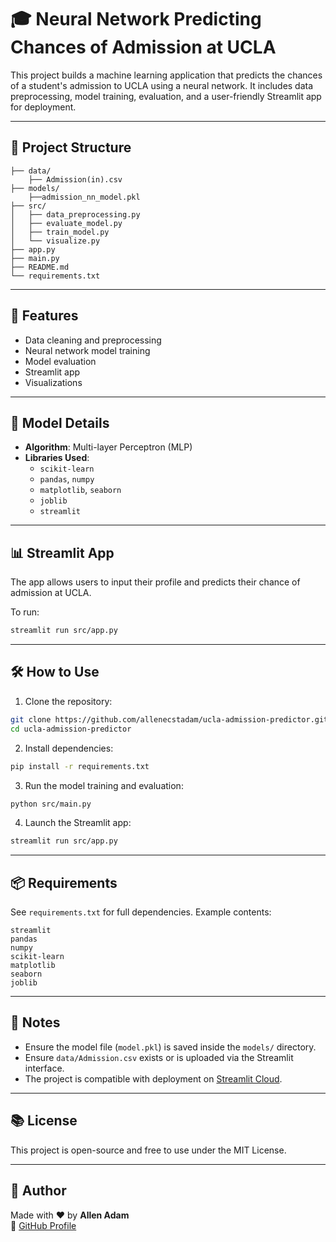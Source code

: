 # 🎓 Neural Network Predicting Chances of Admission at UCLA

This project builds a machine learning application that predicts the chances of a student's admission to UCLA using a neural network. It includes data preprocessing, model training, evaluation, and a user-friendly Streamlit app for deployment.

---

## 📁 Project Structure

```
├── data/                 
    ├── Admission(in).csv
├── models/  
    ├──admission_nn_model.pkl              
├── src/                                 
│   ├── data_preprocessing.py
│   ├── evaluate_model.py
│   ├── train_model.py
│   └── visualize.py
├── app.py             
├── main.py 
├── README.md              
└── requirements.txt       
```

---

## 🚀 Features

- Data cleaning and preprocessing
- Neural network model training 
- Model evaluation  
- Streamlit app 
- Visualizations

---

## 🧠 Model Details

- **Algorithm**: Multi-layer Perceptron (MLP)
- **Libraries Used**:
  - `scikit-learn`
  - `pandas`, `numpy`
  - `matplotlib`, `seaborn`
  - `joblib`
  - `streamlit`

---

## 📊 Streamlit App

The app allows users to input their profile and predicts their chance of admission at UCLA.

To run:

```bash
streamlit run src/app.py
```

---

## 🛠 How to Use

1. Clone the repository:

```bash
git clone https://github.com/allenecstadam/ucla-admission-predictor.git
cd ucla-admission-predictor
```

2. Install dependencies:

```bash
pip install -r requirements.txt
```

3. Run the model training and evaluation:

```bash
python src/main.py
```

4. Launch the Streamlit app:

```bash
streamlit run src/app.py
```

---

## 📦 Requirements

See `requirements.txt` for full dependencies. Example contents:

```
streamlit
pandas
numpy
scikit-learn
matplotlib
seaborn
joblib
```

---

## 📌 Notes

- Ensure the model file (`model.pkl`) is saved inside the `models/` directory.
- Ensure `data/Admission.csv` exists or is uploaded via the Streamlit interface.
- The project is compatible with deployment on [Streamlit Cloud](https://streamlit.io/cloud).

---

## 📚 License

This project is open-source and free to use under the MIT License.

---

## 🙌 Author

Made with ❤️ by **Allen Adam**  
📍 [GitHub Profile](https://github.com/allenecstadam)
